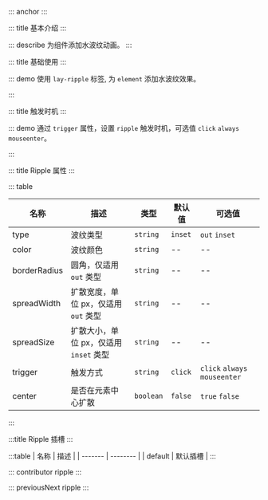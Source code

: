 ::: anchor
:::

::: title 基本介绍
:::

::: describe 为组件添加水波纹动画。
:::

::: title 基础使用
:::

::: demo 使用 `lay-ripple` 标签, 为 `element` 添加水波纹效果。

<template>
  <lay-space>
    <lay-ripple>
      <lay-button>click</lay-button>
    </lay-ripple>
    <lay-ripple type="out" borderRadius="2px">
      <lay-button>click</lay-button>
    </lay-ripple>
  </lay-space>
</template>

<script>
import { ref } from 'vue'

export default {
  setup() {

    return {
    }
  }
}
</script>

:::

::: title 触发时机
:::

::: demo 通过 `trigger` 属性，设置 `ripple` 触发时机，可选值 `click` `always` `mouseenter`。

<template>
  <lay-ripple type="out" trigger="always" borderRadius="2px" color="#009688">
    <lay-button type="primary">闪烁</lay-button>
  </lay-ripple>
</template>

<script>
import { ref } from 'vue'

export default {
  setup() {

    return {
    }
  }
}
</script>

:::

::: title Ripple 属性
:::

::: table

| 名称         | 描述                               | 类型      | 默认值  | 可选值                        |
| ------------ | ---------------------------------- | --------- | ------- | ----------------------------- |
| type         | 波纹类型                           | `string`  | `inset` | `out` `inset`                 |
| color        | 波纹颜色                           | `string`  | --      | --                            |
| borderRadius | 圆角，仅适用 `out` 类型                | `string`  | --       | --                             |
| spreadWidth  | 扩散宽度，单位 px，仅适用 `out` 类型    | `string`  | --       | --                             |
| spreadSize   | 扩散大小，单位 px，仅适用 `inset` 类型  | `string`  | --       | --                            |
| trigger      | 触发方式                           | `string`  | `click` | `click` `always` `mouseenter` |
| center       | 是否在元素中心扩散                  | `boolean` | `false` | `true` `false`                |

:::

:::title Ripple 插槽
:::

:::table
| 名称    | 描述     |
| ------- | -------- |
| default | 默认插槽 |
:::

::: contributor ripple
:::  

::: previousNext ripple
:::